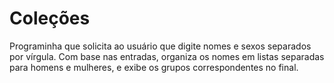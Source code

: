 # Coleções
Programinha que solicita ao usuário que digite nomes e sexos separados por vírgula.
Com base nas entradas, organiza os nomes em listas separadas para homens e mulheres,
e exibe os grupos correspondentes no final.